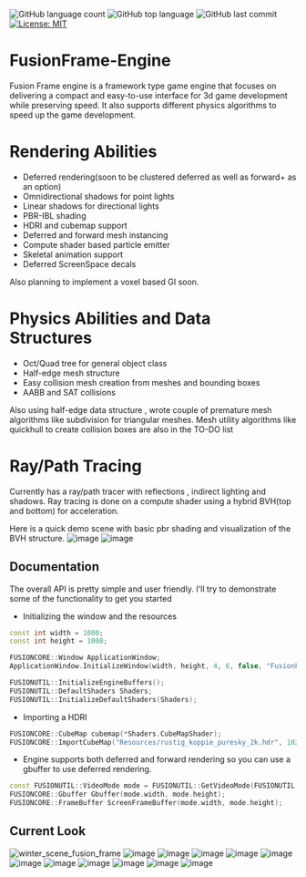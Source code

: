![GitHub language count](https://img.shields.io/github/languages/count/KaganBaldiran/FusionFrame-Engine)
![GitHub top language](https://img.shields.io/github/languages/top/KaganBaldiran/FusionFrame-Engine) 
![GitHub last commit](https://img.shields.io/github/last-commit/KaganBaldiran/FusionFrame-Engine)
[![License: MIT](https://img.shields.io/badge/License-MIT-green.svg)](https://opensource.org/licenses/MIT)
# FusionFrame-Engine
Fusion Frame engine is a framework type game engine that focuses on delivering a compact and easy-to-use interface for 3d game development while preserving speed. It also supports different physics algorithms to speed up the game development. 

# Rendering Abilities

- Deferred rendering(soon to be clustered deferred as well as forward+ as an option)
- Omnidirectional shadows for point lights
- Linear shadows for directional lights
- PBR-IBL shading
- HDRI and cubemap support
- Deferred and forward mesh instancing 
- Compute shader based particle emitter
- Skeletal animation support
- Deferred ScreenSpace decals

Also planning to implement a voxel based GI soon.

# Physics Abilities and Data Structures

- Oct/Quad tree for general object class
- Half-edge mesh structure
- Easy collision mesh creation from meshes and bounding boxes
- AABB and SAT collisions

Also using half-edge data structure , wrote couple of premature mesh algorithms like subdivision for triangular meshes. 
Mesh utility algorithms like quickhull to create collision boxes are also in the TO-DO list

# Ray/Path Tracing

Currently has a ray/path tracer with reflections , indirect lighting and shadows.
Ray tracing is done on a compute shader using a hybrid BVH(top and bottom) for acceleration. 

Here is a quick demo scene with basic pbr shading and visualization of the BVH structure.
![image](https://github.com/user-attachments/assets/b97aa4de-16a3-4300-9afb-3b7900e9ded0)
![image](https://github.com/user-attachments/assets/ce34ea33-c634-4fd3-b95b-9b8d5e5a5335)

## Documentation
The overall API is pretty simple and user friendly.
I'll try to demonstrate some of the functionality to get you started

- Initializing the window and the resources
```cpp
const int width = 1000;
const int height = 1000;

FUSIONCORE::Window ApplicationWindow;
ApplicationWindow.InitializeWindow(width, height, 4, 6, false, "FusionFrame Engine");

FUSIONUTIL::InitializeEngineBuffers();
FUSIONUTIL::DefaultShaders Shaders;
FUSIONUTIL::InitializeDefaultShaders(Shaders);
```

- Importing a HDRI
```cpp
FUSIONCORE::CubeMap cubemap(*Shaders.CubeMapShader);
FUSIONCORE::ImportCubeMap("Resources/rustig_koppie_puresky_2k.hdr", 1024, cubemap, Shaders);
```

- Engine supports both deferred and forward rendering so you can use a gbuffer to use deferred rendering.
```cpp
const FUSIONUTIL::VideoMode mode = FUSIONUTIL::GetVideoMode(FUSIONUTIL::GetPrimaryMonitor());
FUSIONCORE::Gbuffer Gbuffer(mode.width, mode.height);
FUSIONCORE::FrameBuffer ScreenFrameBuffer(mode.width, mode.height);
```

## Current Look

![winter_scene_fusion_frame](https://github.com/KaganBaldiran/FusionFrame-Engine/assets/80681941/d25d1d46-5a58-4e8b-a983-e5c705a62c44)
![image](https://github.com/KaganBaldiran/FusionFrame-Engine/assets/80681941/91eb0c73-84d5-446c-9964-75f523d6073c)
![image](https://github.com/KaganBaldiran/FusionFrame-Engine/assets/80681941/6c7b0ef3-fdd6-40a3-952d-3c45674a5e9e)
![image](https://github.com/KaganBaldiran/FusionFrame-Engine/assets/80681941/5cfa5f24-db38-4e7f-a31e-8b170c622d8b)
![image](https://github.com/KaganBaldiran/FusionFrame-Engine/assets/80681941/863e6313-d569-42a5-ae36-3a443a79d2e8)
![image](https://github.com/KaganBaldiran/FusionFrame-Engine/assets/80681941/f6ab652a-cad7-4e3b-b869-52614d832b0d)
![image](https://github.com/KaganBaldiran/FusionFrame-Engine/assets/80681941/b0f429e7-9e8e-4c0e-9b93-6b61ec8a4702)
![image](https://github.com/KaganBaldiran/FusionFrame-Engine/assets/80681941/8db95ca3-9ef6-4770-b484-c3bf79ca6dc0)
![image](https://github.com/KaganBaldiran/FusionFrame-Engine/assets/80681941/25126184-6aa0-42a3-ab59-977022807888)
![image](https://github.com/KaganBaldiran/FusionFrame-Engine/assets/80681941/e4956876-731f-4cfc-94b7-6036e15215b3)
![image](https://github.com/KaganBaldiran/FusionFrame-Engine/assets/80681941/f33b8b6a-c54d-4bd8-85b2-b7a4e9cc9814)
![image](https://github.com/KaganBaldiran/FusionFrame-Engine/assets/80681941/2a04204b-b5d5-4354-b9a2-fd241b51cb98)


  
